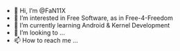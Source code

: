 - 👋 Hi, I’m @FaN11X
- 👀 I’m interested in Free Software, as in Free-4-Freedom
- 🌱 I’m currently learning Android & Kernel Development
- 💞️ I’m looking to ...
- 📫 How to reach me ...

<!---
FaN11X/FaN11X is a ✨ special ✨ repository because its `README.md` (this file) appears on your GitHub profile.
You can click the Preview link to take a look at your changes.
--->
